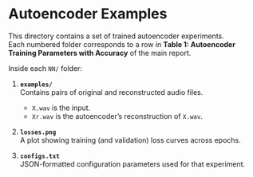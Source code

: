 # Autoencoder Examples

This directory contains a set of trained autoencoder experiments.  
Each numbered folder corresponds to a row in **Table 1: Autoencoder Training Parameters with Accuracy** of the main report.

Inside each `NN/` folder:

1. **`examples/`**  
   Contains pairs of original and reconstructed audio files.  
   - `X.wav` is the input.  
   - `Xr.wav` is the autoencoder’s reconstruction of `X.wav`.

2. **`losses.png`**  
   A plot showing training (and validation) loss curves across epochs.

3. **`configs.txt`**  
   JSON-formatted configuration parameters used for that experiment.
